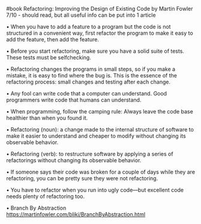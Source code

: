 #book Refactoring: Improving the Design of Existing Code by Martin Fowler
7/10 - should read, but all useful info can be put into 1 article

• When you have to add a feature to a program but the code is not structured in a convenient way,
first refactor the program to make it easy to add the feature, then add the feature.

• Before you start refactoring, make sure you have a solid suite of tests. These tests must be
self­checking.

• Refactoring changes the programs in small steps, so if you make a mistake, it is easy to find
where the bug is. This is the essence of the refactoring process: small changes and testing after
each change.

• Any fool can write code that a computer can understand. Good programmers write code that humans
can understand.

• When programming, follow the camping rule: Always leave the code base healthier than when you
found it.

• Refactoring (noun): a change made to the internal structure of software to make it easier to
understand and cheaper to modify without changing its observable behavior.

• Refactoring (verb): to restructure software by applying a series of refactorings without changing
its observable behavior.

• If someone says their code was broken for a couple of days while they are refactoring, you can be
pretty sure they were not refactoring.

• You have to refactor when you run into ugly code—but excellent code needs plenty of refactoring
too.

• Branch By Abstraction https://martinfowler.com/bliki/BranchByAbstraction.html
